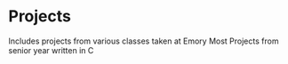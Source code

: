 # Projects

Includes projects from various classes taken at Emory
Most Projects from senior year written in C
